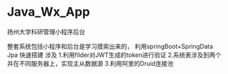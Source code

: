 # Java_Wx_App
扬州大学科研管理小程序后台

整套系统包括小程序和后台是学习摸索出来的，
	利用springBoot+SpringData Jpa 快速搭建
涉及
1.利用filder对JWT生成的token进行验证
2.系统表涉及到两个并在不同服务器上，实现主从数据源
3.利用阿里的Druid连接池
